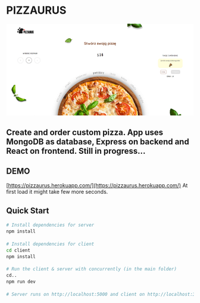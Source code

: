 # PIZZAURUS

![MAIN PAGE SCREENSHOT](https://raw.githubusercontent.com/antpXD/pizzaurus/master/client/src/images/github/mainpage-ss.png)

Create and order custom pizza. 
App uses MongoDB as database, Express on backend and React on frontend. 
Still in progress...
---

## DEMO
[https://pizzaurus.herokuapp.com/](https://pizzaurus.herokuapp.com/)
At first load it might take few more seconds.

## Quick Start

``` bash
# Install dependencies for server
npm install

# Install dependencies for client
cd client
npm install

# Run the client & server with concurrently (in the main folder)
cd..
npm run dev

# Server runs on http://localhost:5000 and client on http://localhost:3000
```
